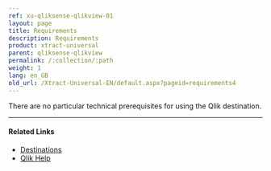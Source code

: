 ```yaml
---
ref: xu-qliksense-qlikview-01
layout: page
title: Requirements
description: Requirements
product: xtract-universal
parent: qliksense-qlikview
permalink: /:collection/:path
weight: 1
lang: en_GB
old_url: /Xtract-Universal-EN/default.aspx?pageid=requirements4
---
```


There are no particular technical prerequisites for using the Qlik destination.

*****
#### Related Links
- [Destinations](./xu-destinations)
- [Qlik Help](https://help.qlik.com/)